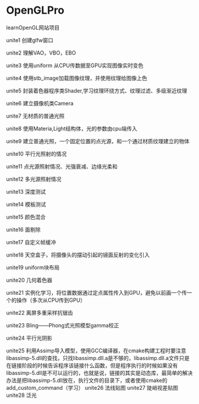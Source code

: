 # OpenGLPro
 learnOpenGL网站项目

 unite1  创建glfw窗口
 
 unite2  理解VAO，VBO，EBO
 
 unite3  使用uniform 从CPU传数据至GPU实现图像实时变色
 
 unite4  使用stb_image加载图像纹理，并使用纹理给图像上色
 
 unite5  封装着色器程序类Shader,学习纹理环绕方式、纹理过滤、多级渐近纹理
 
 unite6  建立摄像机类Camera

 unite7 无材质的普通光照

 unite8 使用Materia,Light结构体，光的参数由cpu端传入
 
 unite9  建立普通光照，一个固定位置的点光源，和一个通过材质纹理建立的物体
 
 unite10 平行光照射的情况
 
 unite11 点光源照射情况、光强衰减、边缘光柔和

 unite12 多光源照射情况

 unite13 深度测试

 unite14 模板测试

 unite15 颜色混合

 unite16 面剔除

 unite17 自定义帧缓冲

 unite18 天空盒子，将摄像头的摆动引起的镜面反射的变化引入

 unite19 uniform块布局

 unite20 几何着色器

 unite21 实例化学习，将位置数据通过定点属性传入到GPU，避免以前画一个传一个的操作（多次从CPU传到GPU）

 unite22 离屏多重采样抗锯齿

 unite23 Bling——Phong式光照模型gamma校正

 unite24 平行光阴影

 unite25 利用Assimp导入模型，使用GCC编译器，在cmake构建工程时要注意libassimp-5.dll的查找，只找libassimp.dll.a是不够的，libassimp.dll.a文件只是在链接阶段的时候告诉程序该链接什么函数，但是程序执行的时候如果没有libassimp-5.dll是不可以运行的，也就是说，链接的其实是动态库，最简单的解决办法是把libassimp-5.dll放在，执行文件的目录下，或者使用cmake的add_custom_command（学习）
 unite26 法线贴图
 unite27 陡峭视差贴图
 unite28 泛光
